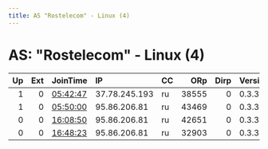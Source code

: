 ```yaml
---
title: AS "Rostelecom" - Linux (4)
---
```


# AS: "Rostelecom" - Linux (4)

|   Up |   Ext | JoinTime                                                                                            | IP            | CC   |   ORp |   Dirp | Version   | Contact   | Nickname      |   eFamMembers |
|-----:|------:|:----------------------------------------------------------------------------------------------------|:--------------|:-----|------:|-------:|:----------|:----------|:--------------|--------------:|
|    1 |     0 | [05:42:47](https://metrics.torproject.org/rs.html#details/FD928B227DEE86055971B02AD8E2A462811281CB) | 37.78.245.193 | ru   | 38555 |      0 | 0.3.3.10  | None      | UbuntuCore250 |             1 |
|    1 |     0 | [05:50:00](https://metrics.torproject.org/rs.html#details/D5ACB27BA1A8B411A404D8822E29877C58D59784) | 95.86.206.81  | ru   | 43469 |      0 | 0.3.3.10  | None      | UbuntuCore250 |             1 |
|    0 |     0 | [16:08:50](https://metrics.torproject.org/rs.html#details/E87E4B953E066C90D7FB516CF5185D7C86DE9D0D) | 95.86.206.81  | ru   | 42651 |      0 | 0.3.3.10  | None      | UbuntuCore250 |             1 |
|    0 |     0 | [16:48:23](https://metrics.torproject.org/rs.html#details/F30EE932463EE64701685B7D055D2CFDF231572A) | 95.86.206.81  | ru   | 32903 |      0 | 0.3.3.10  | None      | UbuntuCore250 |             1 |

